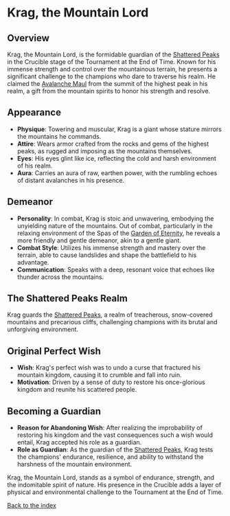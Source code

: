 # Krag, the Mountain Lord

## Overview
Krag, the Mountain Lord, is the formidable guardian of the [Shattered Peaks](/locations#3-the-shattered-peaks) in the Crucible stage of the Tournament at the End of Time. Known for his immense strength and control over the mountainous terrain, he presents a significant challenge to the champions who dare to traverse his realm.
He claimed the [Avalanche Maul](/items#avalanche-maul) from the summit of the highest peak in his realm, a gift from the mountain spirits to honor his strength and resolve.

## Appearance
- **Physique**: Towering and muscular, Krag is a giant whose stature mirrors the mountains he commands.
- **Attire**: Wears armor crafted from the rocks and gems of the highest peaks, as rugged and imposing as the mountains themselves.
- **Eyes**: His eyes glint like ice, reflecting the cold and harsh environment of his realm.
- **Aura**: Carries an aura of raw, earthen power, with the rumbling echoes of distant avalanches in his presence.

## Demeanor
- **Personality**: In combat, Krag is stoic and unwavering, embodying the unyielding nature of the mountains. Out of combat, particularly in the relaxing environment of the Spas of the [Garden of Eternity](/locations#the-garden-of-eternity), he reveals a more friendly and gentle demeanor, akin to a gentle giant.
- **Combat Style**: Utilizes his immense strength and mastery over the terrain, able to cause landslides and shape the battlefield to his advantage.
- **Communication**: Speaks with a deep, resonant voice that echoes like thunder across the mountains.

## The Shattered Peaks Realm
Krag guards the [Shattered Peaks](/locations#3-the-shattered-peaks), a realm of treacherous, snow-covered mountains and precarious cliffs, challenging champions with its brutal and unforgiving environment.

## Original Perfect Wish
- **Wish**: Krag's perfect wish was to undo a curse that fractured his mountain kingdom, causing it to crumble and fall into ruin.
- **Motivation**: Driven by a sense of duty to restore his once-glorious kingdom and reunite his scattered people.

## Becoming a Guardian
- **Reason for Abandoning Wish**: After realizing the improbability of restoring his kingdom and the vast consequences such a wish would entail, Krag accepted his role as a guardian.
- **Role as Guardian**: As the guardian of the [Shattered Peaks](/locations#3-the-shattered-peaks), Krag tests the champions' endurance, resilience, and ability to withstand the harshness of the mountain environment.

Krag, the Mountain Lord, stands as a symbol of endurance, strength, and the indomitable spirit of nature. His presence in the Crucible adds a layer of physical and environmental challenge to the Tournament at the End of Time.

[Back to the index](/index#index)
